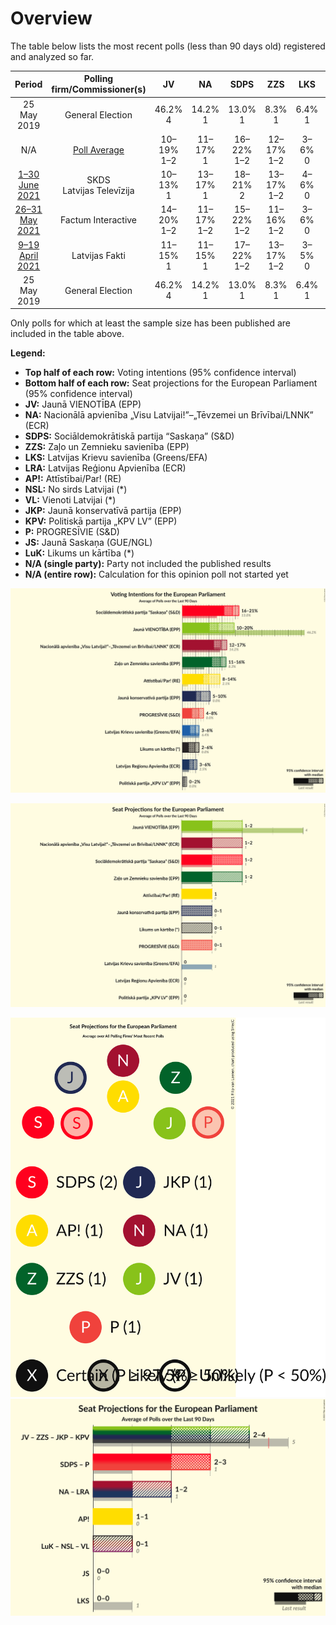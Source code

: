 # Overview

The table below lists the most recent polls (less than 90 days old) registered and analyzed so far.

| Period     | Polling firm/Commissioner(s) | JV | NA | SDPS | ZZS | LKS | LRA | AP! | NSL | VL | JKP | KPV | P | JS | LuK |
|:----------:|:----------------------------:|:--:|:--:|:--:|:--:|:--:|:--:|:--:|:--:|:--:|:--:|:--:|:--:|:--:|:--:|
| 25 May 2019 | General Election | 46.2% <br> 4 | 14.2% <br> 1 | 13.0% <br> 1 | 8.3% <br> 1 | 6.4% <br> 1 | 2.5% <br> 0 | 2.1% <br> 0 | 0.0% <br> 0 | 0.0% <br> 0 | 0.0% <br> 0 | 0.0% <br> 0 | 0.0% <br> 0 | 0.0% <br> 0 | 0.0% <br> 0 |
| N/A | [Poll Average](average.html) | 10–19% <br> 1–2 | 11–17% <br> 1 | 16–22% <br> 1–2 | 12–17% <br> 1–2 | 3–6% <br> 0 | 3–6% <br> 0–1 | 8–14% <br> 1 | N/A <br> N/A | N/A <br> N/A | 5–10% <br> 0–1 | 0–3% <br> 0 | 4–8% <br> 0–1 | N/A <br> N/A | 3–7% <br> 0–1 |
| [1–30 June 2021](2021-06-30-SKDS.html) | SKDS <br> Latvijas Televīzija | 10–13% <br> 1 | 13–17% <br> 1 | 18–21% <br> 2 | 13–17% <br> 1–2 | 4–6% <br> 0 | 4–5% <br> 0 | 8–10% <br> 1 | N/A <br> N/A | N/A <br> N/A | 5–7% <br> 0–1 | 1% <br> 0 | 6–8% <br> 1 | N/A <br> N/A | 4–6% <br> 0–1 |
| [26–31 May 2021](2021-05-31-FactumInteractive.html) | Factum Interactive | 14–20% <br> 1–2 | 11–17% <br> 1–2 | 15–22% <br> 1–2 | 11–16% <br> 1–2 | 3–6% <br> 0 | 2–6% <br> 0–1 | 9–15% <br> 1 | N/A <br> N/A | N/A <br> N/A | 6–11% <br> 1 | 0–2% <br> 0 | 3–7% <br> 0–1 | N/A <br> N/A | 2–5% <br> 0 |
| [9–19 April 2021](2021-04-19-LatvijasFakti.html) | Latvijas Fakti | 11–15% <br> 1 | 11–15% <br> 1 | 17–22% <br> 1–2 | 13–17% <br> 1–2 | 3–5% <br> 0 | 3–6% <br> 0–1 | 9–13% <br> 1 | N/A <br> N/A | N/A <br> N/A | 6–9% <br> 1 | 2–3% <br> 0 | 4–7% <br> 0–1 | N/A <br> N/A | 4–7% <br> 0–1 |
| 25 May 2019 | General Election | 46.2% <br> 4 | 14.2% <br> 1 | 13.0% <br> 1 | 8.3% <br> 1 | 6.4% <br> 1 | 2.5% <br> 0 | 2.1% <br> 0 | 0.0% <br> 0 | 0.0% <br> 0 | 0.0% <br> 0 | 0.0% <br> 0 | 0.0% <br> 0 | 0.0% <br> 0 | 0.0% <br> 0 |

Only polls for which at least the sample size has been published are included in the table above.

**Legend:**
+ **Top half of each row:** Voting intentions (95% confidence interval)
+ **Bottom half of each row:** Seat projections for the European Parliament (95% confidence interval)
+ **JV:** Jaunā VIENOTĪBA (EPP)
+ **NA:** Nacionālā apvienība „Visu Latvijai!”–„Tēvzemei un Brīvībai/LNNK” (ECR)
+ **SDPS:** Sociāldemokrātiskā partija “Saskaņa” (S&D)
+ **ZZS:** Zaļo un Zemnieku savienība (EPP)
+ **LKS:** Latvijas Krievu savienība (Greens/EFA)
+ **LRA:** Latvijas Reģionu Apvienība (ECR)
+ **AP!:** Attīstībai/Par! (RE)
+ **NSL:** No sirds Latvijai (*)
+ **VL:** Vienoti Latvijai (*)
+ **JKP:** Jaunā konservatīvā partija (EPP)
+ **KPV:** Politiskā partija „KPV LV” (EPP)
+ **P:** PROGRESĪVIE (S&D)
+ **JS:** Jaunā Saskaņa (GUE/NGL)
+ **LuK:** Likums un kārtība (*)
+ **N/A (single party):** Party not included the published results
+ **N/A (entire row):** Calculation for this opinion poll not started yet


![Graph with voting intentions not yet produced](average.png "Voting Intentions")

![Graph with seats not yet produced](average-seats.png "Seats")

![Graph with seating plan not yet produced](average-seating-plan.png "Seating Plan")
![Graph with coalitions seats not yet produced](average-coalitions-seats.png "Coalitions Seats")
